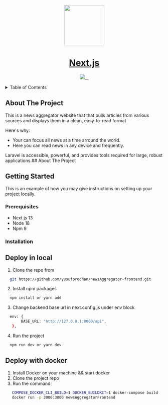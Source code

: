 <p align="center">
  <a href="https://nextjs.org">
    <picture>
      <source media="(prefers-color-scheme: dark)" srcset="https://assets.vercel.com/image/upload/v1662130559/nextjs/Icon_dark_background.png">
      <img src="https://assets.vercel.com/image/upload/v1662130559/nextjs/Icon_light_background.png" height="128">
    </picture>
    <h1 align="center">Next.js</h1>
  </a>
</p>

<p align="center">
  <a aria-label="Vercel logo" href="https://vercel.com">
    <img src="https://img.shields.io/badge/MADE%20BY%20Vercel-000000.svg?style=for-the-badge&logo=Vercel&labelColor=000">
  </a>
  <a aria-label="NPM version" href="https://www.npmjs.com/package/next">
    <img alt="" src="https://img.shields.io/npm/v/next.svg?style=for-the-badge&labelColor=000000">
  </a>
  <a aria-label="License" href="https://github.com/vercel/next.js/blob/canary/license.md">
    <img alt="" src="https://img.shields.io/npm/l/next.svg?style=for-the-badge&labelColor=000000">
  </a>
  <a aria-label="Join the community on GitHub" href="https://github.com/vercel/next.js/discussions">
    <img alt="" src="https://img.shields.io/badge/Join%20the%20community-blueviolet.svg?style=for-the-badge&logo=Next.js&labelColor=000000&logoWidth=20">
  </a>
</p>

<!-- TABLE OF CONTENTS -->
<details>
  <summary>Table of Contents</summary>
  <ol>
    <li>
      <a href="#about-the-project">About The Project</a>
    </li>
    <li>
      <a href="#getting-started">Getting Started</a>
      <ul>
        <li><a href="#prerequisites">Prerequisites</a></li>
        <li><a href="#installation">Installation</a>
        <ul>
        </ul>
        </li>
      </ul>
    </li>
  </ol>
</details>

## About The Project

This is a news aggregator website that that pulls articles from various sources and displays them in a clean, easy-to-read format

Here's why:
* Your can focus all news at a time arround the world.
* Here you can read news in any device and frequently.

Laravel is accessible, powerful, and provides tools required for large, robust applications.## About The Project

<!-- GETTING STARTED -->
## Getting Started

This is an example of how you may give instructions on setting up your project locally.

### Prerequisites
- Next js 13
- Node 18
- Npm 9

### Installation

## Deploy in local
1. Clone the repo from
 ```sh
   git https://github.com/yusufprodhan/newsAggregator-frontend.git
   ```
2. Install npm packages
 ```sh
   npm install or yarn add
   ```

3. Change backend base url in next.config.js under env block
 ```sh
   env: {
        BASE_URL: "http://127.0.0.1:8000/api",
    },
   ```
4. Run the project
 ```sh
   npm run dev or yarn dev 
   ```
## Deploy with docker
1. Install Docker on your machine && start docker
2. Clone the project repo
3. Run the command: 
```sh
   COMPOSE_DOCKER_CLI_BUILD=1 DOCKER_BUILDKIT=1 docker-compose build
   docker run -p 3000:3000 newsAggregatorFrontend
   ```
